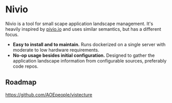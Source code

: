 # Nivio

Nivio is a tool for small scape application landscape management. It's heavily inspired by [pivio.io](http://pivio.io) and
 uses similar semantics, but has a different focus.

* **Easy to install and to maintain.** Runs dockerized on a single server with moderate to low
hardware requirements.
* **No-op usage besides initial configuration.** Designed to gather the application landscape information
from configurable sources, preferably code repos.



## Roadmap

https://github.com/AOEpeople/vistecture

